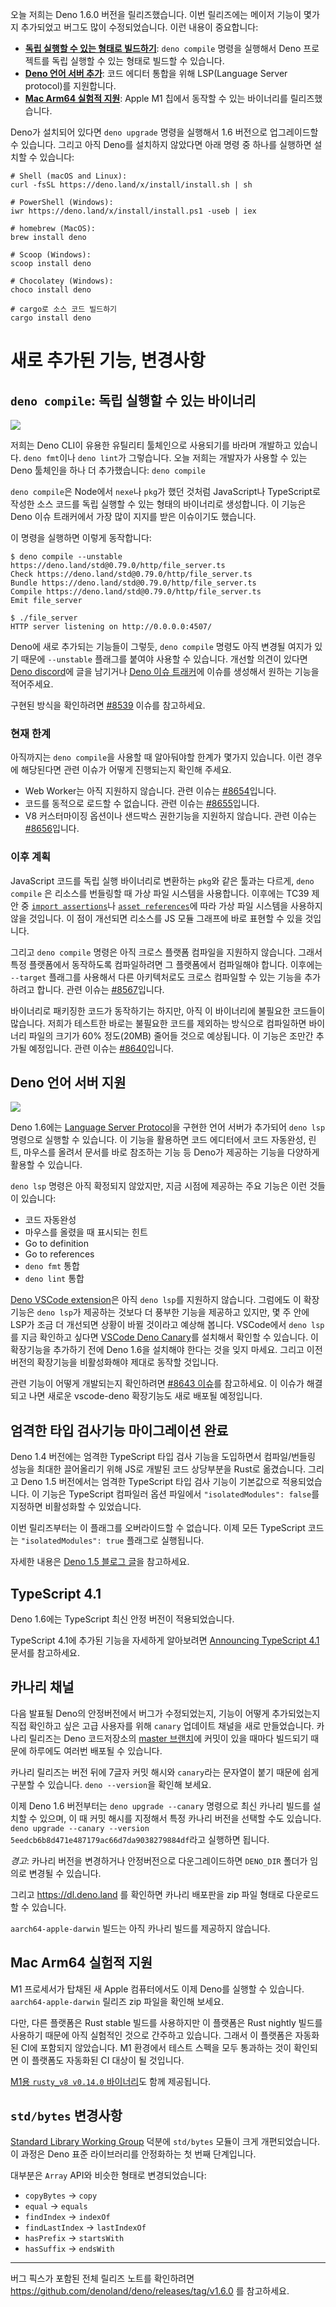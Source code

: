 <!--
Today we are releasing Deno 1.6.0. This release contains some major features,
and many bug fixes. Here are some highlights:

- [**Build self contained, standalone binaries**](#codedeno-compilecode-self-contained-standalone-binaries):
  `deno compile` can build your Deno projects into completely standalone
  executables
- [**Built-in Deno Language Server**](#built-in-deno-language-server): fully
  integrated LSP for code editors
- [**Experimental support for Mac Arm64**](#experimental-support-for-mac-arm64):
  release binaries that run natively on Apple's new M1 chip.

If you already have Deno installed you can upgrade to 1.6 by running
`deno upgrade`. If you are installing Deno for the first time, you can use one
of the methods listed below:

```shell
# Using Shell (macOS and Linux):
curl -fsSL https://deno.land/x/install/install.sh | sh

# Using PowerShell (Windows):
iwr https://deno.land/x/install/install.ps1 -useb | iex

# Using homebrew (MacOS):
brew install deno

# Using Scoop (Windows):
scoop install deno

# Using Chocolatey (Windows):
choco install deno

# Build from source using cargo
cargo install deno
```
-->
오늘 저희는 Deno 1.6.0 버전을 릴리즈했습니다.
이번 릴리즈에는 메이저 기능이 몇가지 추가되었고 버그도 많이 수정되었습니다.
이런 내용이 중요합니다:

- [**독립 실행할 수 있는 형태로 빌드하기**](#codedeno-compilecode-self-contained-standalone-binaries): `deno compile` 명령을 실행해서 Deno 프로젝트를 독립 실행할 수 있는 형태로 빌드할 수 있습니다.
- [**Deno 언어 서버 추가**](#built-in-deno-language-server): 코드 에디터 통합을 위해 LSP(Language Server protocol)를 지원합니다.
- [**Mac Arm64 실험적 지원**](#experimental-support-for-mac-arm64): Apple M1 칩에서 동작할 수 있는 바이너리를 릴리즈했습니다.

Deno가 설치되어 있다면 `deno upgrade` 명령을 실행해서 1.6 버전으로 업그레이드할 수 있습니다.
그리고 아직 Deno를 설치하지 않았다면 아래 명령 중 하나를 실행하면 설치할 수 있습니다:

```shell
# Shell (macOS and Linux):
curl -fsSL https://deno.land/x/install/install.sh | sh

# PowerShell (Windows):
iwr https://deno.land/x/install/install.ps1 -useb | iex

# homebrew (MacOS):
brew install deno

# Scoop (Windows):
scoop install deno

# Chocolatey (Windows):
choco install deno

# cargo로 소스 코드 빌드하기
cargo install deno
```

<!--
# New features and changes
-->
# 새로 추가된 기능, 변경사항

<!--
## `deno compile`: self-contained, standalone binaries
-->
## `deno compile`: 독립 실행할 수 있는 바이너리

<!--
<img src="/posts/v1.6/compile.gif">

We aim to provide a useful toolchain of utilities in the Deno CLI. Examples of
this are `deno fmt`, and `deno lint`. Today we are pleased to add another
developer tool to the Deno toolchain: `deno compile`.

`deno compile` does for Deno what `nexe` or `pkg` do for Node: create a
standalone, self-contained binary from your JavaScript or TypeScript source
code. This has been the single most upvoted issue on the Deno issue tracker.

It works like this:

```shell
$ deno compile --unstable https://deno.land/std@0.79.0/http/file_server.ts
Check https://deno.land/std@0.79.0/http/file_server.ts
Bundle https://deno.land/std@0.79.0/http/file_server.ts
Compile https://deno.land/std@0.79.0/http/file_server.ts
Emit file_server

$ ./file_server
HTTP server listening on http://0.0.0.0:4507/
```

As with all new features in Deno, `deno compile` requires the `--unstable` flag
to communicate that there may be breaking changes to the interface in the short
term. If you have feedback, please comment in the
[Deno discord](https://discord.gg/deno), or create an issue with feature
requests on the [Deno issue tracker](https://github.com/denoland/deno/issues).

For implementation details, see
[#8539](https://github.com/denoland/deno/pull/8539).
-->
<img src="/posts/v1.6/compile.gif">

저희는 Deno CLI이 유용한 유틸리티 툴체인으로 사용되기를 바라며 개발하고 있습니다.
`deno fmt`이나 `deno lint`가 그렇습니다.
오늘 저희는 개발자가 사용할 수 있는 Deno 툴체인을 하나 더 추가했습니다: `deno compile`

`deno compile`은 Node에서 `nexe`나 `pkg`가 했던 것처럼 JavaScript나 TypeScript로 작성한 소스 코드를 독립 실행할 수 있는 형태의 바이너리로 생성합니다.
이 기능은 Deno 이슈 트래커에서 가장 많이 지지를 받은 이슈이기도 했습니다.

이 명령을 실행하면 이렇게 동작합니다:

```shell
$ deno compile --unstable https://deno.land/std@0.79.0/http/file_server.ts
Check https://deno.land/std@0.79.0/http/file_server.ts
Bundle https://deno.land/std@0.79.0/http/file_server.ts
Compile https://deno.land/std@0.79.0/http/file_server.ts
Emit file_server

$ ./file_server
HTTP server listening on http://0.0.0.0:4507/
```

Deno에 새로 추가되는 기능들이 그렇듯, `deno compile` 명령도 아직 변경될 여지가 있기 때문에 `--unstable` 플래그를 붙여야 사용할 수 있습니다.
개선할 의견이 있다면 [Deno discord](https://discord.gg/deno)에 글을 남기거나 [Deno 이슈 트래커](https://github.com/denoland/deno/issues)에 이슈를 생성해서 원하는 기능을 적어주세요.

구현된 방식을 확인하려면 [#8539](https://github.com/denoland/deno/pull/8539) 이슈를 참고하세요.


<!--
### Current limitations
-->
### 현재 한계

<!--
For now there are several limitations you may encounter when using
`deno compile`. If you have a use case for one of these, please respond in the
corresponding tracking issues.

- Web Workers are not currently supported. The tracking issue for this feature
  is [#8654](https://github.com/denoland/deno/issues/8654).
- You can not dynamically include code with dynamic import. The tracking issue
  for this feature is [#8655](https://github.com/denoland/deno/issues/8655).
- Customizing V8 flags, and sandbox permissions is not currently possible. The
  tracking issue for this feature is
  [#8656](https://github.com/denoland/deno/issues/8656).
-->
아직까지는 `deno compile`을 사용할 때 알아둬야할 한계가 몇가지 있습니다.
이런 경우에 해당된다면 관련 이슈가 어떻게 진행되는지 확인해 주세요.

- Web Worker는 아직 지원하지 않습니다. 관련 이슈는 [#8654](https://github.com/denoland/deno/issues/8654)입니다.
- 코드를 동적으로 로드할 수 없습니다. 관련 이슈는 [#8655](https://github.com/denoland/deno/issues/8655)입니다.
- V8 커스터마이징 옵션이나 샌드박스 권한기능을 지원하지 않습니다. 관련 이슈는 [#8656](https://github.com/denoland/deno/issues/8656)입니다.
  

<!--
### Future plans
-->
### 이후 계획

<!--
You might have noticed that unlike other tools that create standalone,
self-contained binaries for JS (like `pkg`), `deno compile` does not have a
virtual file system that can be used to bundle assets. We are hoping that with
future TC39 proposals like
[`import assertions`](https://github.com/tc39/proposal-import-assertions), and
[`asset references`](https://github.com/tc39/proposal-asset-references), the
need for a virtual file system will disappear, because assets can then be
expressed right in the JS module graph.

Currently the `deno compile` subcommand does not support cross platform
compilation. Compilation for a specific platform has to happen on that platform.
If there is demand, we would like to add the ability to cross compile for a
different architecture using a `--target` flag when compiling. The tracking
issue for this is [#8567](https://github.com/denoland/deno/issues/8567).

Due to how the packaging of the binary works currently, a lot of unnecessary
code is included the binary. From preliminary tests we have determined that we
could reduce the final binary size by around 60% (to around 20MB) when stripping
out this unnecessary code. Work on this front is happening at the moment (e.g.
in [#8640](https://github.com/denoland/deno/pull/8640)).
-->
JavaScript 코드를 독립 실행 바이너리로 변환하는 `pkg`와 같은 툴과는 다르게, `deno compile` 은 리소스를 번들링할 때 가상 파일 시스템을 사용합니다.
이후에는 TC39 제안 중 [`import assertions`](https://github.com/tc39/proposal-import-assertions)나 [`asset references`](https://github.com/tc39/proposal-asset-references)에 따라 가상 파일 시스템을 사용하지 않을 것입니다.
이 점이 개선되면 리소스를 JS 모듈 그래프에 바로 표현할 수 있을 것입니다.

그리고 `deno compile` 명령은 아직 크로스 플랫폼 컴파일을 지원하지 않습니다.
그래서 특정 플랫폼에서 동작하도록 컴파일하려면 그 플랫폼에서 컴파일해야 합니다.
이후에는 `--target` 플래그를 사용해서 다른 아키텍처로도 크로스 컴파일할 수 있는 기능을 추가하려고 합니다.
관련 이슈는 [#8567](https://github.com/denoland/deno/issues/8567)입니다.

바이너리로 패키징한 코드가 동작하기는 하지만, 아직 이 바이너리에 불필요한 코드들이 많습니다.
저희가 테스트한 바로는 불필요한 코드를 제외하는 방식으로 컴파일하면 바이너리 파일의 크기가 60% 정도(20MB) 줄어들 것으로 예상됩니다.
이 기능은 조만간 추가될 예정입니다.
관련 이슈는 [#8640](https://github.com/denoland/deno/pull/8640)입니다.


<!--
## Built-in Deno Language Server
-->
## Deno 언어 서버 지원

<!--
<img src="/posts/v1.6/lsp.gif">

Deno 1.6 ships with a new `deno lsp` subcommand that provides a language server
implementing
[Language Server Protocol](https://microsoft.github.io/language-server-protocol/).
LSP allows editors to communicate with Deno to provide all sorts of advanced
features like code completion, linting, and on-hover documentation.

The new `deno lsp` subcommand is not yet feature-complete, but it implements
many of the main LSP functionalities:

- Code completions
- Hints on hover
- Go to definition
- Go to references
- `deno fmt` integration
- `deno lint` integration

The
[Deno VSCode extension](https://marketplace.visualstudio.com/items?itemName=denoland.vscode-deno)
does not yet support `deno lsp`. It is still more feature rich than the nascent
`deno lsp` can provide. However, we expect this to change in the coming weeks as
the LSP becomes more mature. For now, if you want to try `deno lsp` with VSCode,
you must install
[VSCode Deno Canary](https://marketplace.visualstudio.com/items?itemName=denoland.vscode-deno-canary).
Make sure that you have installed Deno 1.6 before trying this new extension. And
make sure to disable the old version of the extension, otherwise diagnostics
might be duplicated.

To track the progress of the development follow
[issue #8643](https://github.com/denoland/deno/issues/8643). We will release a
new version of vscode-deno that uses `deno lsp` when #8643 is complete.
-->
<img src="/posts/v1.6/lsp.gif">

Deno 1.6에는 [Language Server Protocol](https://microsoft.github.io/language-server-protocol/)을 구현한 언어 서버가 추가되어 `deno lsp` 명령으로 실행할 수 있습니다.
이 기능을 활용하면 코드 에디터에서 코드 자동완성, 린트, 마우스를 올려서 문서를 바로 참조하는 기능 등 Deno가 제공하는 기능을 다양하게 활용할 수 있습니다.

`deno lsp` 명령은 아직 확정되지 않았지만, 지금 시점에 제공하는 주요 기능은 이런 것들이 있습니다:

- 코드 자동완성
- 마우스를 올렸을 때 표시되는 힌트
- Go to definition
- Go to references
- `deno fmt` 통합
- `deno lint` 통합

[Deno VSCode extension](https://marketplace.visualstudio.com/items?itemName=denoland.vscode-deno)은 아직 `deno lsp`를 지원하지 않습니다.
그럼에도 이 확장기능은 `deno lsp`가 제공하는 것보다 더 풍부한 기능을 제공하고 있지만, 몇 주 안에 LSP가 조금 더 개선되면 상황이 바뀔 것이라고 예상해 봅니다.
VSCode에서 `deno lsp`를 지금 확인하고 싶다면 [VSCode Deno Canary](https://marketplace.visualstudio.com/items?itemName=denoland.vscode-deno-canary)를 설치해서 확인할 수 있습니다.
이 확장기능을 추가하기 전에 Deno 1.6을 설치해야 한다는 것을 잊지 마세요.
그리고 이전 버전의 확장기능을 비활성화해야 제대로 동작할 것입니다.

관련 기능이 어떻게 개발되는지 확인하려면 [#8643 이슈](https://github.com/denoland/deno/issues/8643)를 참고하세요.
이 이슈가 해결되고 나면 새로운 vscode-deno 확장기능도 새로 배포될 예정입니다.


<!--
## Migration to stricter type checks complete
-->
## 엄격한 타입 검사기능 마이그레이션 완료

<!--
In Deno 1.4 we introduced some stricter TypeScript type checks in `--unstable`
that enabled us to move a bunch of code from JS into Rust (enabling huge
performance increases in TypeScript transpilation, and bundling). In Deno 1.5
these stricter type checks were enabled for everyone by default, with a opt-out
in the form of the `"isolatedModules": false` TypeScript compiler option.

In this release this override has been removed. All TypeScript code is now run
with `"isolatedModules": true`.

For more details on this, see the
[Deno 1.5 blog post](https://deno.land/posts/v1.5#stricter-type-checks-in-stable).
-->
Deno 1.4 버전에는 엄격한 TypeScript 타입 검사 기능을 도입하면서 컴파일/번들링 성능을 최대한 끌어올리기 위해 JS로 개발된 코드 상당부분을 Rust로 옮겼습니다.
그리고 Deno 1.5 버전에서는 엄격한 TypeScript 타입 검사 기능이 기본값으로 적용되었습니다.
이 기능은 TypeScript 컴파일러 옵션 파일에서 `"isolatedModules": false`를 지정하면 비활성화할 수 있었습니다.

이번 릴리즈부터는 이 플래그를 오버라이드할 수 없습니다.
이제 모든 TypeScript 코드는 `"isolatedModules": true` 플래그로 실행됩니다.

자세한 내용은 [Deno 1.5 블로그 글](https://deno-ko.vercel.app/posts/v1.5#%ED%83%80%EC%9E%85-%EA%B2%80%EC%82%AC-%EA%B0%95%ED%99%94)을 참고하세요.


## TypeScript 4.1

<!--
Deno 1.6 ships with the latest stable version of TypeScript.

For more information on new features in Typescript 4.1 see
[Announcing TypeScript 4.1](https://devblogs.microsoft.com/typescript/announcing-typescript-4-1/)
-->
Deno 1.6에는 TypeScript 최신 안정 버전이 적용되었습니다.

TypeScript 4.1에 추가된 기능을 자세하게 알아보려면 [Announcing TypeScript 4.1](https://devblogs.microsoft.com/typescript/announcing-typescript-4-1/) 문서를 참고하세요.


<!--
## Canary channel
-->
## 카나리 채널

<!--
For advanced users that would like to test out bug fixes and features before
they land in the next stable Deno release, we now provide a `canary` update
channel. Canary releases are made multiple times a day, once per commit on the
[master branch](https://github.com/denoland/deno/tree/master) of the Deno
repository.

You can identify these releases by the 7 character commit hash at the end of the
version, and the `canary` string in the `deno --version` output.

Starting with Deno 1.6, you can switch to the canary channel, and download the
latest canary by running `deno upgrade --canary`. You can jump to a specific
commit hash using
`deno upgrade --canary --version 5eedcb6b8d471e487179ac66d7da9038279884df`.

_Warning_: jumping between canary versions, or downgrading to stable, may
corrupt your `DENO_DIR`.

The zip files of the canary releases can be downloaded from
https://dl.deno.land.

`aarch64-apple-darwin` builds are not supported in canary yet.
-->
다음 발표될 Deno의 안정버전에서 버그가 수정되었는지, 기능이 어떻게 추가되었는지 직접 확인하고 싶은 고급 사용자를 위해 `canary` 업데이트 채널을 새로 만들었습니다.
카나리 릴리즈는 Deno 코드저장소의 [master 브랜치](https://github.com/denoland/deno/tree/master)에 커밋이 있을 때마다 빌드되기 때문에 하루에도 여러번 배포될 수 있습니다.

카나리 릴리즈는 버전 뒤에 7글자 커밋 해시와 `canary`라는 문자열이 붙기 때문에 쉽게 구분할 수 있습니다.
`deno --version`을 확인해 보세요.

이제 Deno 1.6 버전부터는 `deno upgrade --canary` 명령으로 최신 카나리 빌드를 설치할 수 있으며, 이 때 커밋 해시를 지정해서 특정 카나리 버전을 선택할 수도 있습니다.
`deno upgrade --canary --version 5eedcb6b8d471e487179ac66d7da9038279884df`라고 실행하면 됩니다.

_경고_: 카나리 버전을 변경하거나 안정버전으로 다운그레이드하면 `DENO_DIR` 폴더가 임의로 변경될 수 있습니다.

그리고 https://dl.deno.land 를 확인하면 카나리 배포판을 zip 파일 형태로 다운로드할 수 있습니다.

`aarch64-apple-darwin` 빌드는 아직 카나리 빌드를 제공하지 않습니다.


<!--
## Experimental support for Mac Arm64
-->
## Mac Arm64 실험적 지원

<!--
Users of the new Apple computers with M1 processors will be able to run Deno
natively. We refer to this target by the LLVM target triple
`aarch64-apple-darwin` in our release zip files.

This target is still considered experimental because it has been built using
Rust nightly (we normally use Rust stable), and because we do not yet have
automated CI processes to build and test this target. That said, Deno on M1
fully passes the test suite, so we're relatively confident it will be a smooth
experience.

[Binaries of `rusty_v8 v0.14.0` targeting M1 are also provided](https://github.com/denoland/rusty_v8/releases/tag/v0.14.0)
with the same caveats.
-->
M1 프로세서가 탑채된 새 Apple 컴퓨터에서도 이제 Deno를 실행할 수 있습니다.
`aarch64-apple-darwin` 릴리즈 zip 파일을 확인해 보세요.

다만, 다른 플랫폼은 Rust stable 빌드를 사용하지만 이 플랫폼은 Rust nightly 빌드를 사용하기 때문에 아직 실험적인 것으로 간주하고 있습니다.
그래서 이 플랫폼은 자동화된 CI에 포함되지 않았습니다.
M1 환경에서 테스트 스펙을 모두 통과하는 것이 확인되면 이 플랫폼도 자동화된 CI 대상이 될 것입니다.

[M1용 `rusty_v8 v0.14.0` 바이너리](https://github.com/denoland/rusty_v8/releases/tag/v0.14.0)도 함께 제공됩니다.


<!--
## Changes to `std/bytes`
-->
## `std/bytes` 변경사항

<!--
As a part of the efforts of the
[Standard Library Working Group](https://github.com/denoland/deno/issues/8405);
`std/bytes` module has seen major overhaul. This is a first step towards
stabilizing the Deno standard library.

Most of the APIs were renamed to better align with the APIs available on
`Array`:

- `copyBytes` -> `copy`
- `equal` -> `equals`
- `findIndex` -> `indexOf`
- `findLastIndex` -> `lastIndexOf`
- `hasPrefix` -> `startsWith`
- `hasSuffix` -> `endsWith`
-->
[Standard Library Working Group](https://github.com/denoland/deno/issues/8405) 덕분에 `std/bytes` 모듈이 크게 개편되었습니다.
이 과정은 Deno 표준 라이브러리를 안정화하는 첫 번째 단계입니다.

대부분은 `Array` API와 비슷한 형태로 변경되었습니다:

- `copyBytes` -> `copy`
- `equal` -> `equals`
- `findIndex` -> `indexOf`
- `findLastIndex` -> `lastIndexOf`
- `hasPrefix` -> `startsWith`
- `hasSuffix` -> `endsWith`

---

<!--
The full release notes, including bug fixes, can be found at
https://github.com/denoland/deno/releases/tag/v1.6.0.
-->
버그 픽스가 포함된 전체 릴리즈 노트를 확인하려면 https://github.com/denoland/deno/releases/tag/v1.6.0 를 참고하세요.
